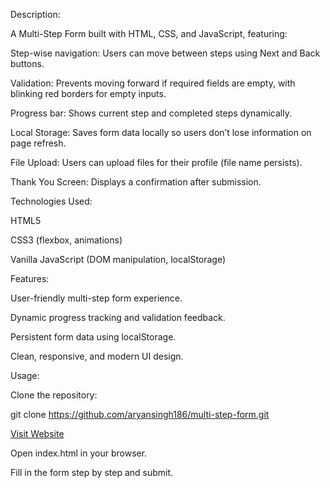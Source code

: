 Description:

A Multi-Step Form built with HTML, CSS, and JavaScript, featuring:

Step-wise navigation: Users can move between steps using Next and Back buttons.

Validation: Prevents moving forward if required fields are empty, with blinking red borders for empty inputs.

Progress bar: Shows current step and completed steps dynamically.

Local Storage: Saves form data locally so users don’t lose information on page refresh.

File Upload: Users can upload files for their profile (file name persists).

Thank You Screen: Displays a confirmation after submission.

Technologies Used:

HTML5

CSS3 (flexbox, animations)

Vanilla JavaScript (DOM manipulation, localStorage)

Features:

User-friendly multi-step form experience.

Dynamic progress tracking and validation feedback.

Persistent form data using localStorage.

Clean, responsive, and modern UI design.

Usage:

Clone the repository:

git clone https://github.com/aryansingh186/multi-step-form.git

[Visit Website](https://aryansingh186.github.io/multi-step-form/)



Open index.html in your browser.

Fill in the form step by step and submit.
